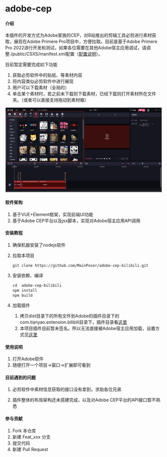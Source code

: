 # adobe-cep

#### 介绍

本插件的开发方式为Adobe家族的CEP，对B站推出的剪辑工具必剪进行素材获取，展现在Adobe Primere Pro项目中，方便拉取。目前是基于Adobe Primere Pro 2022进行开发和测试，如果各位需要在其他Adobe宿主应用调试，请调整./public/CSXS/manifest.xml配置（[配置说明](http://blog.nullice.com/%E6%8A%80%E6%9C%AF/CEP-%E5%BC%80%E5%8F%91%E6%95%99%E7%A8%8B/%E6%8A%80%E6%9C%AF-CEP-%E5%BC%80%E5%8F%91%E6%95%99%E7%A8%8B-Adobe-CEP-%E6%89%A9%E5%B1%95%E5%BC%80%E5%8F%91%E6%95%99%E7%A8%8B-%E3%80%8C-1-%E3%80%8DHello-World/)）。

目前暂定需要完成如下功能

1. 获取必剪软件中的贴纸、等素材内容
2. 将内容类似必剪软件中进行展现
3. 用户可以下载素材（全局的）
4. 单击某个素材时，若之前未下载则下载素材，已经下载则打开素材所在文件夹。（或者可以直接支持拖动到素材箱）

![image-20220409193719214](images/image-20220409193719214.png)

#### 软件架构

1. 基于VUE+Element框架，实现前端UI功能
2. 基于Adobe CEP平台以及jsx脚本，实现对Adobe宿主应用API调用

#### 安装教程

1. 确保机器安装了nodejs软件
2. 拉取本项目
   
   ```shell
   git clone https://github.com/MainPoser/adobe-cep-bilibili.git
   ```
3. 安装依赖、编译
   
   ```shell
   cd  adobe-cep-bilibili
   npm install
   npm build
   ```
4. 加载插件
   1. 拷贝dist目录下的所有文件到Adobe的插件目录下的com.tianyao.extension.bilibili目录下，插件目录看[这里](http://blog.nullice.com/%E6%8A%80%E6%9C%AF/CEP-%E5%BC%80%E5%8F%91%E6%95%99%E7%A8%8B/%E6%8A%80%E6%9C%AF-CEP-%E5%BC%80%E5%8F%91%E6%95%99%E7%A8%8B-Adobe-CEP-%E6%89%A9%E5%B1%95%E5%BC%80%E5%8F%91%E6%95%99%E7%A8%8B-%E3%80%8C-0-%E3%80%8D/)
   2. 本项目插件目前暂未签名。所以无法直接被Adobe宿主应用加载，设置方式见[这里](http://blog.nullice.com/%E6%8A%80%E6%9C%AF/CEP-%E5%BC%80%E5%8F%91%E6%95%99%E7%A8%8B/%E6%8A%80%E6%9C%AF-CEP-%E5%BC%80%E5%8F%91%E6%95%99%E7%A8%8B-Adobe-CEP-%E6%89%A9%E5%B1%95%E5%BC%80%E5%8F%91%E6%95%99%E7%A8%8B-%E3%80%8C-1-%E3%80%8DHello-World/)

#### 使用说明

1. 打开Adobe软件
2. 随便打开一个项目->窗口->扩展即可看到

#### 目前遇到的问题

1. 必剪软件中素材信息获取的接口没有拿到，求助各位兄弟

2. 插件整体的布局架构还未搭建完成，以及对Adobe CEP平台的API接口暂不熟悉

#### 参与贡献

1. Fork 本仓库
2. 新建 Feat_xxx 分支
3. 提交代码
4. 新建 Pull Request
